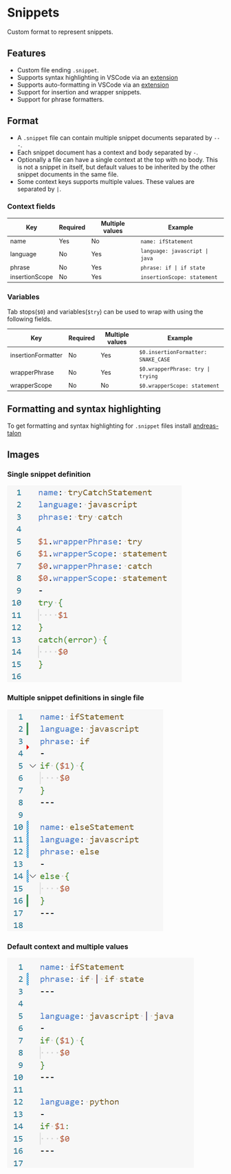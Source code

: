 # Snippets

Custom format to represent snippets.

## Features

-   Custom file ending `.snippet`.
-   Supports syntax highlighting in VSCode via an [extension](https://marketplace.visualstudio.com/items?itemName=AndreasArvidsson.andreas-talon)
-   Supports auto-formatting in VSCode via an [extension](https://marketplace.visualstudio.com/items?itemName=AndreasArvidsson.andreas-talon)
-   Support for insertion and wrapper snippets.
-   Support for phrase formatters.

## Format

-   A `.snippet` file can contain multiple snippet documents separated by `---`.
-   Each snippet document has a context and body separated by `-`.
-   Optionally a file can have a single context at the top with no body. This is not a snippet in itself, but default values to be inherited by the other snippet documents in the same file.
-   Some context keys supports multiple values. These values are separated by `|`.

### Context fields

| Key            | Required | Multiple values | Example                        |
| -------------- | -------- | --------------- | ------------------------------ |
| name           | Yes      | No              | `name: ifStatement`            |
| language       | No       | Yes             | `language: javascript \| java` |
| phrase         | No       | Yes             | `phrase: if \| if state`       |
| insertionScope | No       | Yes             | `insertionScope: statement`    |

### Variables

Tab stops(`$0`) and variables(`$try`) can be used to wrap with using the following fields.

| Key                | Required | Multiple values | Example                             |
| ------------------ | -------- | --------------- | ----------------------------------- |
| insertionFormatter | No       | Yes             | `$0.insertionFormatter: SNAKE_CASE` |
| wrapperPhrase      | No       | Yes             | `$0.wrapperPhrase: try \| trying`   |
| wrapperScope       | No       | No              | `$0.wrapperScope: statement`        |

## Formatting and syntax highlighting

To get formatting and syntax highlighting for `.snippet` files install [andreas-talon](https://marketplace.visualstudio.com/items?itemName=AndreasArvidsson.andreas-talon)

## Images

### Single snippet definition

![snippets1](./images/snippets1.png)

### Multiple snippet definitions in single file

![snippets2](./images/snippets2.png)

### Default context and multiple values

![snippets3](./images/snippets3.png)
